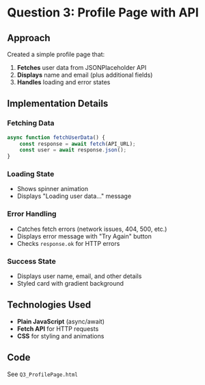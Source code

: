 # Question 3: Profile Page with API

## Approach

Created a simple profile page that:
1. **Fetches** user data from JSONPlaceholder API
2. **Displays** name and email (plus additional fields)
3. **Handles** loading and error states

## Implementation Details

### Fetching Data
```javascript
async function fetchUserData() {
    const response = await fetch(API_URL);
    const user = await response.json();
}
```

### Loading State
- Shows spinner animation
- Displays "Loading user data..." message

### Error Handling
- Catches fetch errors (network issues, 404, 500, etc.)
- Displays error message with "Try Again" button
- Checks `response.ok` for HTTP errors

### Success State
- Displays user name, email, and other details
- Styled card with gradient background

## Technologies Used
- **Plain JavaScript** (async/await)
- **Fetch API** for HTTP requests
- **CSS** for styling and animations

## Code
See `Q3_ProfilePage.html`
